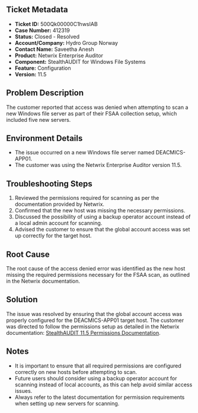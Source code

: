## Ticket Metadata
- **Ticket ID:** 500Qk00000C1hwsIAB
- **Case Number:** 412319
- **Status:** Closed - Resolved
- **Account/Company:** Hydro Group Norway
- **Contact Name:** Saveetha Anesh
- **Product:** Netwrix Enterprise Auditor
- **Component:** StealthAUDIT for Windows File Systems
- **Feature:** Configuration
- **Version:** 11.5

## Problem Description
The customer reported that access was denied when attempting to scan a new Windows file server as part of their FSAA collection setup, which included five new servers.

## Environment Details
- The issue occurred on a new Windows file server named DEACMICS-APP01.
- The customer was using the Netwrix Enterprise Auditor version 11.5.

## Troubleshooting Steps
1. Reviewed the permissions required for scanning as per the documentation provided by Netwrix.
2. Confirmed that the new host was missing the necessary permissions.
3. Discussed the possibility of using a backup operator account instead of a local admin account for scanning.
4. Advised the customer to ensure that the global account access was set up correctly for the target host.

## Root Cause
The root cause of the access denied error was identified as the new host missing the required permissions necessary for the FSAA scan, as outlined in the Netwrix documentation.

## Solution
The issue was resolved by ensuring that the global account access was properly configured for the DEACMICS-APP01 target host. The customer was directed to follow the permissions setup as detailed in the Netwrix documentation: [StealthAUDIT 11.5 Permissions Documentation](https://helpcenter.netwrix.com/bundle/StealthAUDIT_11.5/page/Content/Configuration/Windows_Config/SA_FS_Scan_(Windows).htm).

## Notes
- It is important to ensure that all required permissions are configured correctly on new hosts before attempting to scan.
- Future users should consider using a backup operator account for scanning instead of local accounts, as this can help avoid similar access issues.
- Always refer to the latest documentation for permission requirements when setting up new servers for scanning.
